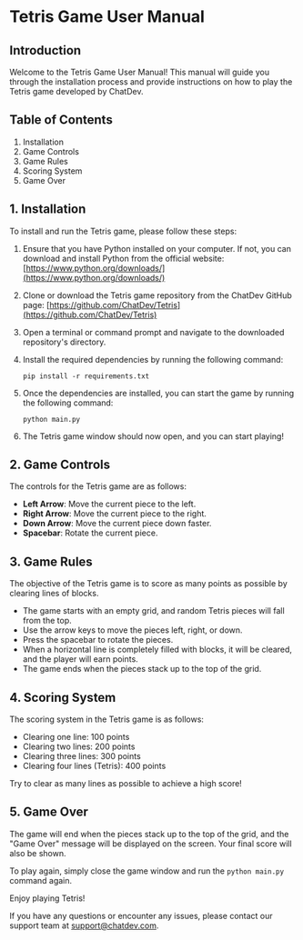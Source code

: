 # Tetris Game User Manual

## Introduction

Welcome to the Tetris Game User Manual! This manual will guide you through the installation process and provide instructions on how to play the Tetris game developed by ChatDev.

## Table of Contents

1. Installation
2. Game Controls
3. Game Rules
4. Scoring System
5. Game Over

## 1. Installation

To install and run the Tetris game, please follow these steps:

1. Ensure that you have Python installed on your computer. If not, you can download and install Python from the official website: [https://www.python.org/downloads/](https://www.python.org/downloads/)

2. Clone or download the Tetris game repository from the ChatDev GitHub page: [https://github.com/ChatDev/Tetris](https://github.com/ChatDev/Tetris)

3. Open a terminal or command prompt and navigate to the downloaded repository's directory.

4. Install the required dependencies by running the following command:

   ```
   pip install -r requirements.txt
   ```

5. Once the dependencies are installed, you can start the game by running the following command:

   ```
   python main.py
   ```

6. The Tetris game window should now open, and you can start playing!

## 2. Game Controls

The controls for the Tetris game are as follows:

- **Left Arrow**: Move the current piece to the left.
- **Right Arrow**: Move the current piece to the right.
- **Down Arrow**: Move the current piece down faster.
- **Spacebar**: Rotate the current piece.

## 3. Game Rules

The objective of the Tetris game is to score as many points as possible by clearing lines of blocks.

- The game starts with an empty grid, and random Tetris pieces will fall from the top.
- Use the arrow keys to move the pieces left, right, or down.
- Press the spacebar to rotate the pieces.
- When a horizontal line is completely filled with blocks, it will be cleared, and the player will earn points.
- The game ends when the pieces stack up to the top of the grid.

## 4. Scoring System

The scoring system in the Tetris game is as follows:

- Clearing one line: 100 points
- Clearing two lines: 200 points
- Clearing three lines: 300 points
- Clearing four lines (Tetris): 400 points

Try to clear as many lines as possible to achieve a high score!

## 5. Game Over

The game will end when the pieces stack up to the top of the grid, and the "Game Over" message will be displayed on the screen. Your final score will also be shown.

To play again, simply close the game window and run the `python main.py` command again.

Enjoy playing Tetris!

If you have any questions or encounter any issues, please contact our support team at support@chatdev.com.

